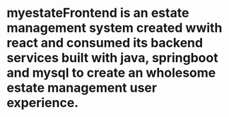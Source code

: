 # myestateFrontend is an estate management system created wwith react and consumed its backend services built with java, springboot and mysql to create an wholesome estate management user experience. 
